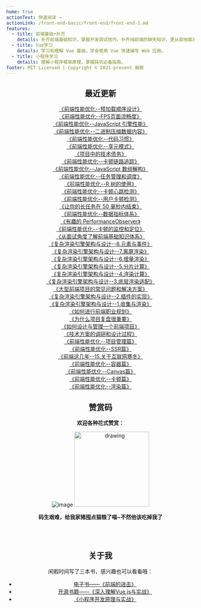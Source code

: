 ```yaml
---
home: true
actionText: 快速阅读 →
actionLink: /front-end-basic/front-end/front-end-1.md
features:
  - title: 前端基础+补充
    details: 补齐前端基础知识，掌握开发调试技巧。补齐纯前端的缺失知识，更从容地面对面试官。
  - title: Vue学习
    details: 学习和理解 Vue 基础，学会使用 Vue 快速编写 Web 应用。
  - title: 小程序学习
    details: 理解小程序框架原理，掌握踩坑必备指南。
footer: MIT Licensed | Copyright © 2021-present 被删
---
```


<div style="text-align: center;">

## 最近更新

[《前端性能优化--预加载顺序设计》](./front-end-basic/performance/front-end-performance-preload-order.md)   
[《前端性能优化--FPS页面流畅度》](./front-end-basic/performance/front-end-performance-fps-monitor.md)   
[《前端性能优化--JavaScript 引擎性能》](./front-end-basic/performance/front-end-performance-fast-properties.md)   
[《前端性能优化--二进制压缩数据内容》](./front-end-basic/performance/front-end-performance-binary-attribute.md)   
[《前端性能优化--代码习惯》](./front-end-basic/performance/front-end-performance-code-detail.md)   
[《前端性能优化--享元模式》](./front-end-basic/performance/front-end-performance-flyweight-pattern.md)   
[《项目中的技术债务》](./front-end-basic/skill/tech-debt.md)   
[《前端性能优化--卡顿链路追踪》](./front-end-basic/performance/front-end-performance-jank-monitor.md)   
[《前端性能优化--JavaScript 数组解构》](./front-end-basic/performance/front-end-performance-array-performance.md)   
[《前端性能优化--任务管理和调度》](./front-end-basic/performance/front-end-performance-task-schedule.md)   
[《前端性能优化--R 树的使用》](./front-end-basic/performance/front-end-performance-r-tree.md)   
[《前端性能优化--卡顿心跳检测》](./front-end-basic/performance/front-end-performance-jank-heartbeat-monitor.md)   
[《前端性能优化--用户卡顿检测》](./front-end-basic/performance/front-end-performance-jank-detect.md)   
[《让你的长任务在 50 毫秒内结束》](./front-end-basic/performance/front-end-performance-long-task.md)   
[《前端性能优化--数据指标体系》](./front-end-basic/performance/front-end-performance-metric.md)   
[《有趣的 PerformanceObserver》](./front-end-basic/performance/front-end-performance-about-performanceobserver.md)   
[《前端性能优化--卡顿的监控和定位》](./front-end-basic/performance/front-end-performance-no-response-solution.md)   
[《从面试角度了解前端基础知识体系》](./front-end-basic/skill/learn-front-end-develop-from-interview.md)   
[《复杂渲染引擎架构与设计--8.元素与事件》](./front-end-basic/render-engine/render-engine-element-and-event.md)   
[《复杂渲染引擎架构与设计--7.离屏渲染》](./front-end-basic/render-engine/render-engine-offscreen-render.md)   
[《复杂渲染引擎架构与设计--6.增量渲染》](./front-end-basic/render-engine/render-engine-diff-render.md)   
[《复杂渲染引擎架构与设计--5.分片计算》](./front-end-basic/render-engine/render-engine-calculate-split.md)   
[《复杂渲染引擎架构与设计--4.渲染计算》](./front-end-basic/render-engine/render-engine-calculate.md)   
[《复杂渲染引擎架构与设计--3.底层渲染适配》](./front-end-basic/render-engine/render-engine-bottom-render-architecture.md)   
[《大型前端项目的常见问题和解决方案》](./front-end-basic/deep-learning/complex-front-end-project-solution.md)   
[《复杂渲染引擎架构与设计--2.插件的实现》](./front-end-basic/render-engine/render-engine-plugin-design.md)   
[《复杂渲染引擎架构与设计--1.收集与渲染》](./front-end-basic/render-engine/render-engine-render-and-collect.md)   
[《如何进行前端职业规划》](./front-end-basic/skill/front-end-career-planning.md)   
[《为什么项目复盘很重要》](./front-end-basic/skill/why-project-reviews-are-important.md)   
[《如何设计与管理一个前端项目》](./front-end-basic/skill/design-and-manage-front-end-project.md)   
[《技术方案的调研和设计过程》](./front-end-basic/skill/research-and-design-process.md)   
[《前端性能优化--项目管理篇》](./front-end-basic/performance/front-end-performance-optimization.md)   
[《前端性能优化--SSR篇》](./front-end-basic/performance/front-end-performance-ssr.md)   
[《前端这几年--15.关于互联网寒冬》](./front-end-work/front-end-days/about-front-end-15.md)   
[《前端性能优化--容器篇》](./front-end-basic/performance/front-end-performance-container.md)   
[《前端性能优化--Canvas篇》](./front-end-basic/performance/front-end-performance-canvas.md)   
[《前端性能优化--卡顿篇》](./front-end-basic/performance/front-end-performance-no-responding.md)   
[《前端性能优化--渲染篇》](./front-end-basic/performance/front-end-performance-render.md)   

## 赞赏码

**欢迎各种花式赞赏：**

![image](https://github-imglib-1255459943.cos.ap-chengdu.myqcloud.com/2code2.jpg)
<img src="https://github-imglib-1255459943.cos.ap-chengdu.myqcloud.com/chunzhu.jpg" alt="drawing" width="200"/>

**码生艰难，给我家猪囤点猫粮了喵~不然他该吃掉我了**

<br />
<br />

## 关于我

闲暇时间写了三本书，感兴趣也可以看看哦：

- [电子书——《前端的进击》](https://www.ituring.com.cn/book/2942)
- [开源书籍——《深入理解Vue.js与实战》](http://www.godbasin.com/vue-ebook/)
- [《小程序开发原理与实战》](https://www.ituring.com.cn/book/2806)

</div>

